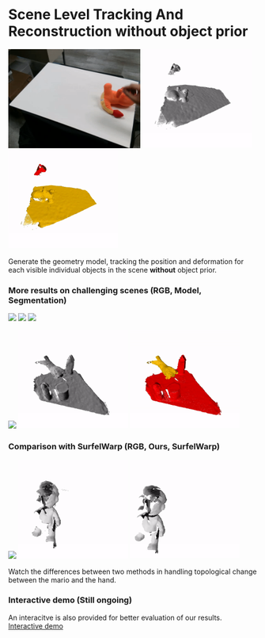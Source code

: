 # Scene Level Tracking And Reconstruction without object prior

<img src="docs/move_dragon_cam0.gif" height="200"/> <img src="docs/move_dragon_live.gif" height="200"/> <img src="docs/move_dragon_seg.gif" height="200"/>

Generate the geometry model, tracking the position and deformation for each visible individual objects in the scene **without** object prior. 

### More results on challenging scenes (RGB, Model, Segmentation)

<img src="docs/open_bag_cam0.gif" height="200"/> <img src="docs/open_bag_live.gif" height="200"/> <img src="docs/open_bag_seg.gif" height="200"/>

<img src="docs/move_triple_cam0.gif" height="200"/> <img src="docs/move_triple_live.gif" height="200"/> <img src="docs/move_triple_seg.gif" height="200"/>

### Comparison with SurfelWarp (RGB, Ours, SurfelWarp)

<img src="docs/mario_cam0.gif" height="200"/> <img src="docs/mario_star.gif" height="200"/> <img src="docs/mario_surfelwarp.gif" height="200"/>

Watch the differences between two methods in handling topological change between the mario and the hand.

### Interactive demo (Still ongoing)

An interacitve is also provided for better evaluation of our results. [Interactive demo](https://changhaonan.github.io/Easy3DViewer/
)